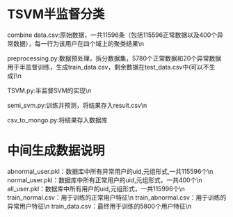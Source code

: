 # TSVM半监督分类
combine data.csv:原始数据，一共11596条（包括115596正常数据以及400个异常数据），每一行为该用户在四个域上的聚类结果\n

preprocessing.py:数据预处理，拆分数据集，5780个正常数据和20个异常数据用于半监督训练，生成train_data.csv，剩余数据在test_data.csv中(可以不生成)\n

TSVM.py:半监督SVM的实现\n

semi_svm.py:训练并预测，将结果存入result.csv\n

csv_to_mongo.py:将结果存入数据库
# 中间生成数据说明
abnormal_user.pkl：数据库中所有异常用户的uid,元组形式,一共115596个\n
normal_user.pkl：数据库中所有正常用户的uid,元组形式，一共400个\n
all_user.pkl：数据库中所有用户的uid,元组形式，一共115996个\n
train_normal.csv：用于训练的正常用户特征\n
train_abnormal.csv：用于训练的异常用户特征\n
train_data.csv：最终用于训练的5800个用户特征\n


